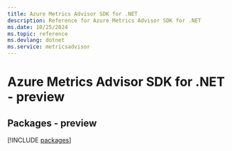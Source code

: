 ```yaml
---
title: Azure Metrics Advisor SDK for .NET
description: Reference for Azure Metrics Advisor SDK for .NET
ms.date: 10/25/2024
ms.topic: reference
ms.devlang: dotnet
ms.service: metricsadvisor
---
```

# Azure Metrics Advisor SDK for .NET - preview
## Packages - preview
[!INCLUDE [packages](metrics-advisor-index.md)]